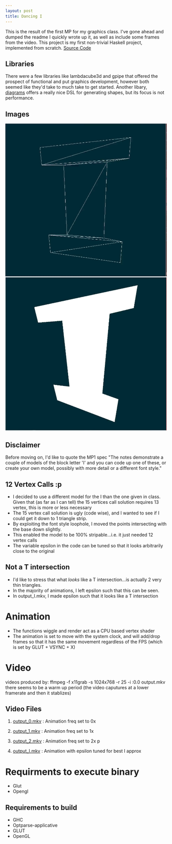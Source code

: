 ```yaml
---
layout: post
title: Dancing I
---
```


This is the result of the first MP for my graphics class. I've gone ahead and dumped the readme I quickly wrote up it, as well as include some frames from the video. This project is my first non-trivial Haskell project, implemented from scratch. [Source Code](https://github.com/mvcisback/cs418-mp1 ) 

## Libraries ##
There were a few libraries like lambdacube3d and gpipe that offered the prospect of functional and put graphics development, however both seemed like they'd take to much take to get started. Another libary, [diagrams](http://projects.haskell.org/diagrams/) offers a really nice DSL for generating shapes, but its focus is not performance.

## Images ##
![001](/images/I_01.jpeg)
![007](/images/I_07.jpeg) 

## Disclaimer ##
Before moving on, I'd like to quote the MP1 spec "The notes demonstrate a couple of models of the block letter 'I' and you can code up one of these, or create your own model, possibly with more detail or a different font style."

## 12 Vertex Calls :p ##
- I decided to use a different model for the I than the one given in class. Given that (as far as I can tell) the 15 vertices call solution requires 13 vertex, this is more or less necessary
- The 15 vertex call solution is ugly (code wise), and I wanted to see if I could get it down to 1 triangle strip.
- By exploiting the font style loophole, I moved the points intersecting with the base down slightly.
- This enabled the model to be 100% stripable...i.e. it just needed 12 vertex calls
- The variable epsilon in the code can be tuned so that it looks arbitrarily close to the original

## Not a T intersection ##
- I'd like to stress that what _looks_ like a T intersection...is actually 2 very thin triangles.
- In the majority of animations, I left epsilon such that this can be seen.
- In output_I.mkv, I made epsilon such that it looks like a T intersection

# Animation #
- The functions wiggle and render act as a CPU based vertex shader
- The animation is set to move with the system clock, and will add/drop frames so that it has the same movement regardless of the FPS (which is set by GLUT + VSYNC + X)

# Video #
videos produced by: ffmpeg -f x11grab -s 1024x768 -r 25 -i :0.0 output.mkv
there seems to be a warm up period (the video caputures at a lower framerate and then it stablizes)

## Video Files ##
 1. [output_0.mkv](http://youtu.be/DN7oKrY5NUg) : Animation freq set to 0x

 2. [output_1.mkv](http://youtu.be/tp0IpmAu1rA)  : Animation freq set to 1x

 3. [output_2.mkv](http://youtu.be/hE5y2vH3fXo)  : Animation freq set to 2x
p
 4. [output_I.mkv](http://youtu.be/_yjXx5LloyA) : Animation with epsilon tuned for best I approx


# Requirments to execute binary #
- Glut
- Opengl

## Requirements to build ##
- GHC
- Optparse-applicative
- GLUT
- OpenGL
